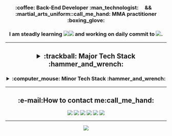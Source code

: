 <div align="center">
  <h3> 
    :coffee: Back-End Developer :man_technologist:  &nbsp;&nbsp;&nbsp;  &&  &nbsp;&nbsp;&nbsp;   :martial_arts_uniform::call_me_hand: MMA practitioner :boxing_glove:
  </h3>
</div>
<div align="center" style="vertical-align: bottom">
  <h3>
    I am steadly learning <img src="https://img.shields.io/badge/Java-007396?style=plastic&logo=Java&logoColor=white"/><img src="https://img.shields.io/badge/Spring-6DB33F?style=plastic&logo=Spring&logoColor=white"/> and working on daily commit to <img src="https://img.shields.io/badge/GitHub-181717?style=social&logo=GitHub&logoColor=black"/>.
   </h3>
</div>
    <!-- Following the words of Master Bruce Lee, I am trying not only to learn, but also to apply.
 I love to grow up together:people_holding_hands:. -->
<hr>

<div align='center'>
  <h2>
    <details>
      <summary>:trackball: Major Tech Stack :hammer_and_wrench:</summary>
      <p>
        <div>
          <img src="https://img.shields.io/badge/Java-007396?style=flat-square&logo=Java&logoColor=white"/> &nbsp
        </div>
      </p>
      <p>
        <div>
          <img src="https://img.shields.io/badge/Spring-6DB33F?style=flat-square&logo=Spring&logoColor=white"/> &nbsp
          <img src="https://img.shields.io/badge/Spring%20Boot-6DB33F?style=flat-square&logo=SpringBoot&logoColor=white"/> &nbsp
          <img src="https://img.shields.io/badge/Spring%20Security-6DB33F?style=flat-square&logo=SpringSecurity&logoColor=white"/> &nbsp
        </div>
      </p>
      <p>
        <div>
          <img src="https://img.shields.io/badge/MyBatis-FFFFFF?style=flat-square&logo=MyBatis&logoColor=black"/> &nbsp
          <img src="https://img.shields.io/badge/JPA-FFFFFF?style=flat-square&logo=JPA&logoColor=black"/> &nbsp
        </div>
      </p>
      <p>
        <div>
          <img src="https://img.shields.io/badge/JUnit5-25A162?style=flat-square&logo=JUnit5&logoColor=white"/> &nbsp
          <img src="https://img.shields.io/badge/JUnit4-25A162?style=flat-square&logo=JUnit4&logoColor=white"/> &nbsp
        </div>
      </p>
      <p>
        <div>
          <img src="https://img.shields.io/badge/Gradle-02303A?style=flat-square&logo=Gradle&logoColor=black"/> &nbsp
          <img src="https://img.shields.io/badge/Maven-C71A36?style=flat-square&logo=ApacheMaven&logoColor=black"/> &nbsp
        </div>
      </p>
      <p>
        <div>
          <img src="https://img.shields.io/badge/Eclipse%20IDE-2C2255?style=flat-square&logo=EclipseIDE&logoColor=white"/> &nbsp
          <img src="https://img.shields.io/badge/IntelliJ%20IDEA-FFFFFF?style=flat-square&logo=IntelliJIDEA&logoColor=black"/> &nbsp
          <img src="https://img.shields.io/badge/Visual%20Studio%20Code-007ACC?style=flat-square&logo=VisualStudioCode&logoColor=black"/> &nbsp
          <img src="https://img.shields.io/badge/Vim-019733?style=flat-square&logo=Vim&logoColor=black"/> &nbsp
        </div>
      </p>
      <hr>
      <p>
        <div>
          <img src="https://img.shields.io/badge/Amazon%20EC2-FF9900?style=flat-square&logo=Amazon%20EC2&logoColor=black"/> &nbsp
        </div>
      </p>
      <p>
        <div>
          <img src="https://img.shields.io/badge/MySQL-4479A1?style=flat-square&logo=MySQL&logoColor=black"/> &nbsp
          <img src="https://img.shields.io/badge/MariaDB-003545?style=flat-square&logo=MariaDB&logoColor=black"/> &nbsp
          <img src="https://img.shields.io/badge/Oracle-F80000?style=flat-square&logo=Oracle&logoColor=black"/> &nbsp
        </div>
      </p>
      <p>
        <div>
          <img src="https://img.shields.io/badge/Travis%20CI-3EAAAF?style=flat-square&logo=Travis%20CI&logoColor=black"/> &nbsp
        </div>
      </p>
      <p>
        <div>
          <img src="https://img.shields.io/badge/Apache%20Tomcat-F8DC75?style=flat-square&logo=ApacheTomcat&logoColor=black"/> &nbsp
        </div>
      </p>
      <hr>
      <p>
        <div>
          <img src="https://img.shields.io/badge/Thymeleaf-005F0F?style=flat-square&logo=Thymeleaf&logoColor=black"/> &nbsp
        </div>
      </p>
      <hr>
      <p>
        <div>
          <img src="https://img.shields.io/badge/Git-F05032?style=flat-square&logo=Git&logoColor=black"/> &nbsp
          <img src="https://img.shields.io/badge/GitHub-181717?style=flat-square&logo=GitHub&logoColor=white"/> &nbsp
          <img src="https://img.shields.io/badge/Swagger-85EA2D?style=flat-square&logo=Swagger&logoColor=black"/> &nbsp
        </div>
      </p>
    </details>
  </h2>
</div>

<div align='center'>
  <h3>
    <details>
      <summary>:computer_mouse: Minor Tech Stack :hammer_and_wrench:</summary>
      <p>
        <div>
          <img src="https://img.shields.io/badge/HTML5-E34F26?style=flat-square&logo=HTML5&logoColor=black"/> &nbsp
          <img src="https://img.shields.io/badge/CSS3-1572B6?style=flat-square&logo=CSS3&logoColor=black"/> &nbsp
          <img src="https://img.shields.io/badge/Bootstrap-7952B3?style=flat-square&logo=Bootstrap&logoColor=white"/> &nbsp
          <img src="https://img.shields.io/badge/JavaScript-F7DF1E?style=flat-square&logo=JavaScript&logoColor=black"/> &nbsp
          <img src="https://img.shields.io/badge/jQuery-0769AD?style=flat-square&logo=jQuery&logoColor=black"/> &nbsp
        </div>
      </p>
    </details>
  </h3>
</div>

<hr>

<h2 align="center"><b>:e-mail:How to contact me:call_me_hand:</b></h2>
<p align="center">
  <a href="mailto:intrager@naver.com"><img src="https://img.shields.io/badge/Naver%20mail-03C75A?style=flat-square&logo=Naver&logoColor=white"/></a>
  <a href="mailto:intragerhan@gmail.com"><img src="https://img.shields.io/badge/Gmail-EA4335?style=flat-square&logo=Gmail&logoColor=white"/></a>
  <a href="https://velog.io/@brucehan"><img src="https://img.shields.io/badge/Velog-20C997?style=flat-square&logo=Velog&logoColor=white"/></a>
  <a href="https://www.facebook.com/hanjeongsoo"><img src="https://img.shields.io/badge/Facebook-1877F2?style=flat-square&logo=Facebook&logoColor=white"/></a>
  <a href="https://www.linkedin.com/in/%EC%A0%95%EC%88%98-%ED%95%9C-7b8802230"><img src="https://img.shields.io/badge/LinkedIn-0A66C2?style=flat-square&logo=LinkedIn&logoColor=white"/></a>
<!--   <a href="https://brucehan.tistory.com/"><img src="https://img.shields.io/badge/Tistory-181A1D?style=flat-square&logo=Tistory&logoColor=white"/></a>
  <a href="https://brunch.co.kr/@3e8a6ea6e0604ba"><img src="https://img.shields.io/badge/Brunch-343434?style=flat-square&logo=Brunch&logoColor=white"/></a> -->
  <a href="https://www.instagram.com/bruce_h_/"><img src="https://img.shields.io/badge/Instagram-E4405F?style=flat-square&logo=Instagram&logoColor=white"/></a>
</p>

<hr>

<div align="center">
  <p href="https://github.com/intrager/github-readme-stats">
    <img src="https://github-readme-stats.vercel.app/api?username=intrager&include_all_commits=false&theme=radical&show_icons=true"/>
  </p>
</div>
